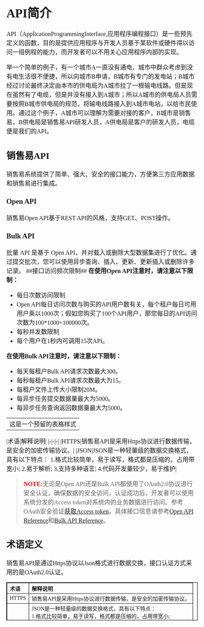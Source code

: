 <font size="3">
<font face="微软雅黑">

# API简介 #
API（ApplicationProgrammingInterface,应用程序编程接口）是一些预先定义的函数，目的是提供应用程序与开发人员基于某软件或硬件得以访问一组例程的能力，而开发者可以不用关心应用程序内部的实现。

举一个简单的例子，有一个城市A一直没有通电，城市中群众考虑到没有电生活很不便捷，所以向城市B申请，B城市有专门的发电站；B城市经过讨论最终决定由本市的供电局为A城市拉了一根输电线路。但是现在虽然有了电缆，但是并没有接入到A城市；所以A城市的供电局人员需要按照B城市供电局的规范，将输电线路接入到A城市电站，以给市民使用。通过这个例子，A城市可以理解为需要对接的客户，B城市是销售易，B供电局是销售易API研发人员，A供电局是客户的研发人员，电缆便是我们的API。
## 销售易API ##
销售易系统提供了简单、强大、安全的接口能力，方便第三方应用数据和销售易进行集成。
### Open API ###
销售易Open API基于REST API的风格，支持GET、POST操作。
### Bulk API ###
批量 API 是基于 Open API，并对载入或删除大型数据集进行了优化。通过提交批次，您可以使用异步查询、插入、更新、更新插入或删除许多记录。
##接口访问频次限制##
**在使用Open API注意时，请注意以下限制：**

* 每日次数访问限制
 * Open API每日访问次数与购买的API用户数有关，每个租户每日可用用户乘以1000次；假如您购买了100个API用户，那您每日的API访问次数为100*1000=100000次。
* 每秒并发数限制
 *  每个用户在1秒内可调用15次API。

**在使用Bulk API注意时，请注意以下限制：**

* 每天每租户Bulk API请求次数最大300。
* 每秒每租户Bulk API请求次数最大为15。
* 每租户文件上传大小限制20M。
* 每异步任务提交数据量最大为5000。
* 每异步任务查询返回数据量最大为5000。

<table><tr><td>这是一个预留的表格样式</tr></td></table>

|术语|解释说明|
|-|-|-|
|HTTPS|销售易API是采用Https协议进行数据传输，是安全的加密传输协议。|
|JSON|JSON是一种轻量级的数据交换格式，具有以下特点： 
1.格式比较简单，易于读写，格式都是压缩的，占用带宽小;
2.易于解析;
3.支持多种语言;
4.代码开发量较少，易于维护|

><b style="color:red">NOTE:</b>无论是Open API还是Bulk API都使用了OAuth2.0协议进行安全认证，确保数据的安全访问，认证成功后，开发者可以使用系统分发的Access token对系统内的业务数据进行访问。参考OAuth安全验证[获取Access token]()。具体接口信息请参考[Open API Reference]()和[Bulk API Reference]()。

## 术语定义 ##

销售易API是通过Https协议以Json格式进行数据交换，接口认证方式采用的是OAuth2.0认证。

<table border="1px" align="center" bordercolor="black" width="90%" height="100px" style="font-family:微软雅黑; font-size:14px">
    <tr align="left">
        <th>术语</th>
        <th>解释说明</th>
    </tr>
    <tr align="left">
        <td>HTTPS</td>
        <td>销售易API是采用Https协议进行数据传输，是安全的加密传输协议。</td>
    </tr>
    <tr align="left">
       <td>JSON</td>
       <td>JSON是一种轻量级的数据交换格式，具有以下特点：
       <br/>1.格式比较简单，易于读写，格式都是压缩的，占用带宽小;<br/>2.易于解析;<br/>3.支持多种语言;<br/>4.代码开发量较少，易于维护</td>
    </tr>
</table>



</font></font>
